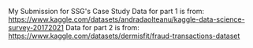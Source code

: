 My Submission for SSG's Case Study
Data for part 1 is from: https://www.kaggle.com/datasets/andradaolteanu/kaggle-data-science-survey-20172021
Data for part 2 is from: https://www.kaggle.com/datasets/dermisfit/fraud-transactions-dataset
